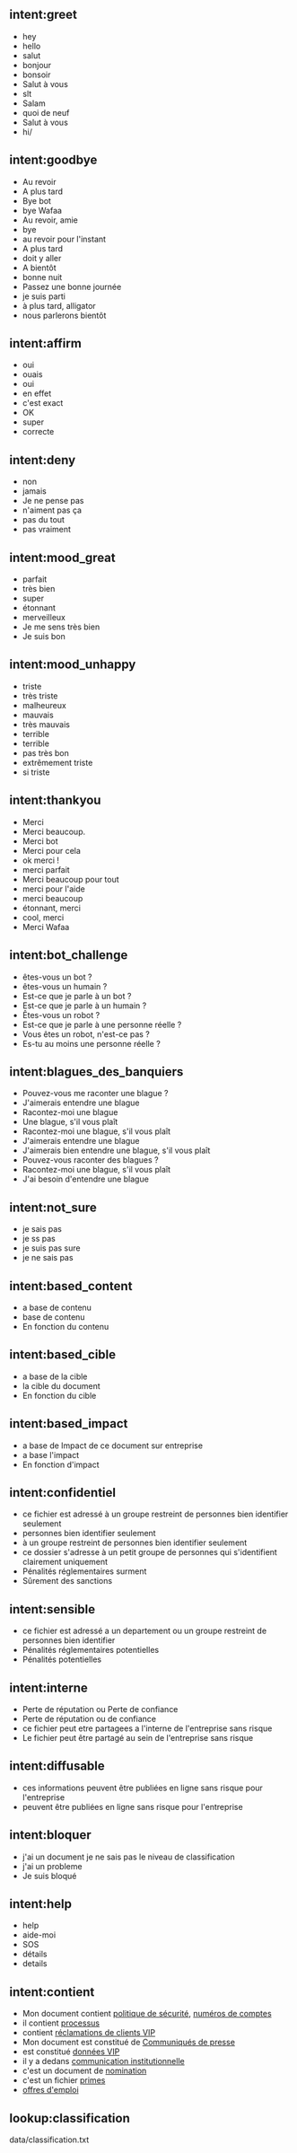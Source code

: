 ## intent:greet
- hey
- hello
- salut
- bonjour
- bonsoir
- Salut à vous
- slt
- Salam
- quoi de neuf
- Salut à vous
- hi/

## intent:goodbye
- Au revoir
- A plus tard
- Bye bot
- bye Wafaa
- Au revoir, amie
- bye
- au revoir pour l'instant
- A plus tard
- doit y aller
- A bientôt
- bonne nuit
- Passez une bonne journée
- je suis parti
- à plus tard, alligator
- nous parlerons bientôt

## intent:affirm
- oui
- ouais
- oui
- en effet
- c'est exact
- OK
- super
- correcte

## intent:deny
- non
- jamais
- Je ne pense pas
- n'aiment pas ça
- pas du tout
- pas vraiment

## intent:mood_great
- parfait
- très bien
- super
- étonnant
- merveilleux
- Je me sens très bien
- Je suis bon

## intent:mood_unhappy
- triste
- très triste
- malheureux
- mauvais
- très mauvais
- terrible
- terrible
- pas très bon
- extrêmement triste
- si triste

## intent:thankyou
- Merci
- Merci beaucoup.
- Merci bot
- Merci pour cela
- ok merci !
- merci parfait
- Merci beaucoup pour tout
- merci pour l'aide
- merci beaucoup
- étonnant, merci
- cool, merci
- Merci Wafaa

## intent:bot_challenge
- êtes-vous un bot ?
- êtes-vous un humain ?
- Est-ce que je parle à un bot ?
- Est-ce que je parle à un humain ?
- Êtes-vous un robot ?
- Est-ce que je parle à une personne réelle ?
- Vous êtes un robot, n'est-ce pas ?
- Es-tu au moins une personne réelle ?

## intent:blagues_des_banquiers
- Pouvez-vous me raconter une blague ?
- J'aimerais entendre une blague
- Racontez-moi une blague
- Une blague, s'il vous plaît
- Racontez-moi une blague, s'il vous plaît
- J'aimerais entendre une blague
- J'aimerais bien entendre une blague, s'il vous plaît
- Pouvez-vous raconter des blagues ?
- Racontez-moi une blague, s'il vous plaît
- J'ai besoin d'entendre une blague

## intent:not_sure
- je sais pas
- je ss pas
- je suis pas sure
- je ne sais pas

## intent:based_content
- a base de contenu
- base de contenu
- En fonction du contenu

## intent:based_cible
- a base de la cible
- la cible du document
- En fonction du cible

## intent:based_impact
- a base de Impact de ce document sur entreprise
- a base l'impact
- En fonction d'impact

## intent:confidentiel
- ce fichier est adressé à un groupe restreint de personnes bien identifier seulement
- personnes bien identifier seulement
- à un groupe restreint de personnes bien identifier seulement
- ce dossier s'adresse à un petit groupe de personnes qui s'identifient clairement uniquement
- Pénalités réglementaires surment
- Sûrement des sanctions

## intent:sensible
- ce fichier est adressé a un departement ou un groupe restreint de personnes bien identifier
- Pénalités réglementaires potentielles
- Pénalités potentielles

## intent:interne
- Perte de réputation ou Perte de confiance
- Perte de réputation ou de confiance
- ce fichier peut etre partagees a l'interne de l'entreprise sans risque
- Le fichier peut être partagé au sein de l'entreprise sans risque

## intent:diffusable
- ces informations peuvent être publiées en ligne sans risque pour l'entreprise
- peuvent être publiées en ligne sans risque pour l'entreprise

## intent:bloquer
- j'ai un document je ne sais pas le niveau de classification
- j'ai un probleme
- Je suis bloqué

## intent:help
- help
- aide-moi
- SOS
- détails
- details

## intent:contient
- Mon document contient [politique de sécurité](classification), [numéros de comptes](classification)
- il contient [processus](classification)
- contient [réclamations de clients VIP](classification)
- Mon document est constitué de [Communiqués de presse](classification)
- est constitué [données VIP](classification)
- il y a dedans [communication institutionnelle](classification)
- c'est un document de [nomination](classification)
- c'est un fichier [primes](classification)
- [offres d'emploi](classification)


## lookup:classification
data/classification.txt
